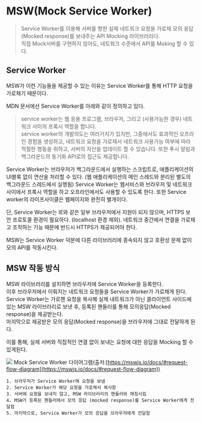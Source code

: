 # MSW(Mock Service Worker)
> Service Worker를 이용해 서버를 향한 실제 네트워크 요청을 가로채 모의 응답(Mocked response)를 보내주는 API Mocking 라이브러리다.  
> 직접 Mock서버를 구현하지 않아도, 네트워크 수준에서 API를 Moking 할 수 있다.  

## Service Worker
MSW가 이런 기능들을 제공할 수 있는 이유는 Service Worker를 통해 HTTP 요청을 가로채기 때문이다.

MDN 문서에선 Service Worker를 아래와 같이 정의하고 있다.
> service worker는 웹 응용 프로그램, 브라우저, 그리고 (사용가능한 경우) 네트워크 사이의 프록시 역할을 합니다.  
> service worker의 개발의도는 여러가지가 있지만, 그중에서도 효과적인 오프라인 경험을 생성하고, 네트워크 요청을 가로채서 네트워크 사용가능 여부에 따라 적절한 행동을 취하고, 서버의 자산을 업데이트 할 수 있습니다. 또한 푸시 알림과 백그라운드의 동기화 API로의 접근도 제공합니다.

Service Worker는 브라우저가 백그라운드에서 실행하는 스크립트로, 애플리케이션의 UI블록 없이 연산을 처리할 수 있다.
(웹 애플리케이션의 메인 스레드와 분리된 별도의 백그라운드 스레드에서 실행됨)
Service Worker는 웹서비스와 브라우저 및 네트워크 사이에서 프록시 역할을 하고 오프라인에서도 사용할 수 있도록 한다. 또한 Service worker의 라이프사이클은 웹페이지와 완전히 별개이다.  
  
단, Service Worker는 IE와 같은 일부 브라우저에서 지원이 되지 않으며, HTTPS 보안 프로토콜 환경이 필요하다. (localhost 환경 제외). 네트워크 중간에서 연결을 가로채고 조작하는 기능 때문에 반드시 HTTPS가 제공되어야 한다.
  
MSW는 Service Worker 덕분에 다른 라이브러리에 종속되지 않고 호환성 문제 없이 모의 API를 작동시킨다.
## MSW 작동 방식
MSW 라이브러리를 설치하면 브라우저에 Service Worker을 등록한다.  
이후 브라우저에서 이뤄지는 네트워크 요청들을 Service Worker가 가로채게 된다.  
Service Worker는 가로챈 요청을 복사해 실제 내트워크가 아닌 클라이언트 사이드에 있는 MSW 라이브러리로 보낸 후, 등록된 핸들러를 통해 모의응답(Mocked response)을 제공받는다.  
마지막으로 제공받은 모의 응답(Mocked response)을 브라우저에 그대로 전달하게 된다.  
  
이를 통해, 실제 서버와 직접적인 연결 없이 보내는 요청에 대한 응답을 Mocking 할 수 있게된다.  

![](https://velog.velcdn.com/images/khy226/post/49ca8fe5-ce19-4c98-b4eb-14f70b53410b/image.png)
Mock Service Worker 다이어그램(출저:[https://mswjs.io/docs/#request-flow-diagram](https://mswjs.io/docs/#request-flow-diagram))  
```
1. 브라우저가 Service Worker에 요청을 보냄
2. Service Worker가 해당 요청을 가로채서 복사함
3. 서버에 요청을 보내지 않고, MSW 라이브러리의 핸들러와 매칭시킴
4. MSW가 등록된 핸들러에서 모의 응답 (mocked response)를 Service Worker에게 전달함
5. 마지막으로, Service Worker가 모의 응답을 브라우저에게 전달함
```
